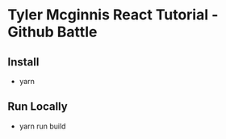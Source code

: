 # Tyler Mcginnis React Tutorial - Github Battle

## Install

- yarn

## Run Locally

- yarn run build
